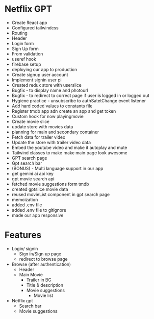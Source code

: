 # Netflix GPT

- Create React app
- Configured tailwindcss
- Routing
- Header
- Login form
- Sign Up form
- From validation
- useref hook
- firebase setup
- deploying our app to production
- Create signup user account
- Implement signin user pi
- Created redux store with userslice
- Bugfix - to display name and photourl
- Bugfix - to redirect to correct page if user is logged in or logged out
- Hygiene practice - unsubscribe to authSatetChange event listener
- Add hard coded values to constants file
- Register tmdb app adn create an app and get token
- Custom hook for now playingmovie
- Create movie slice
- update store with movies data
- planning for main and secondary container
- Fetch data for trailer video
- Update the store with trailer video data
- Embed the youtube video and make it autoplay and mute
- Tailwind classes to make make main page look awesome
- GPT search page
- Gpt search bar
- (BONUS) - Multi language support in our app
- get gemini ai api key
- gpt movie search api
- fetched movie suggestions form tmdb
- created gptslice movie data
- reused movieList component in gpt search page
- memoization
- added .env file
- added .env file to gitignore
- made our app responsive

# Features

- Login/ signin
  - Sign in/Sign up page
  - redirect to browse page
- Browse (after authentication)
  - Header
  - Main Movie
    - Trailer in BG
    - Title & description
    - Movie suggestions
      - Movie list
- Netflix gpt
  - Search bar
  - Movie suggestions

